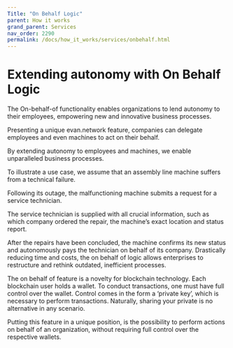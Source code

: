```yaml
---
Title: "On Behalf Logic"
parent: How it works
grand_parent: Services
nav_order: 2290
permalink: /docs/how_it_works/services/onbehalf.html
---
```


# Extending autonomy with On Behalf Logic

The On-behalf-of functionality enables organizations to lend autonomy to their employees, empowering new and innovative business processes.

Presenting a unique evan.network feature, companies can delegate employees and even machines to act on their behalf.

By extending autonomy to employees and machines, we enable unparalleled business processes.

To illustrate a use case, we assume that an assembly line machine suffers from a technical failure.

Following its outage, the malfunctioning machine submits a request for a service technician.

The service technician is supplied with all crucial information, such as which company ordered the repair, the machine’s exact location and status report.

After the repairs have been concluded, the machine confirms its new status and autonomously pays the technician on behalf of its company.
Drastically reducing time and costs, the on behalf of logic allows enterprises to restructure and rethink outdated, inefficient processes.

The on behalf of feature is a novelty for blockchain technology.
Each blockchain user holds a wallet.
To conduct transactions, one must have full control over the wallet. Control comes in the form a ‘private key’, which is necessary to perform transactions.
Naturally, sharing your private is no alternative in any scenario.

Putting this feature in a unique position, is the possibility to perform actions on behalf  of an organization, without requiring full control over the respective wallets.
